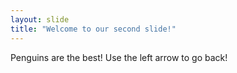 ```yaml
---
layout: slide
title: "Welcome to our second slide!"
---
```

Penguins are the best!
Use the left arrow to go back!